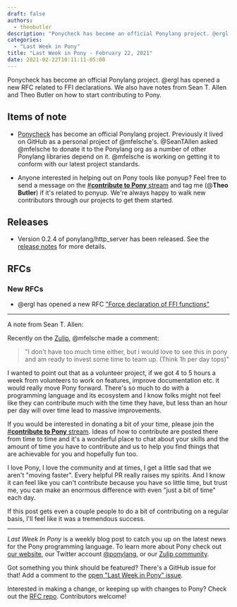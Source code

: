```yaml
---
draft: false
authors:
  - theobutler
description: "Ponycheck has become an official Ponylang project. @ergl has opened a new RFC related to FFI declarations. We also have notes from Sean T. Allen and Theo Butler on how to start contributing to Pony."
categories:
  - "Last Week in Pony"
title: "Last Week in Pony - February 22, 2021"
date: 2021-02-22T10:11:11-05:00
---
```


Ponycheck has become an official Ponylang project. @ergl has opened a new RFC related to FFI declarations. We also have notes from Sean T. Allen and Theo Butler on how to start contributing to Pony.
<!-- more -->

## Items of note

- [Ponycheck](https://github.com/ponylang/ponycheck) has become an official Ponylang project. Previously it lived on GitHub as a personal project of @mfelsche's. @SeanTAllen asked @mfelsche to donate it to the Ponylang org as a number of other Ponylang libraries depend on it. @mfelsche is working on getting it to conform with our latest project standards.

- Anyone interested in helping out on Pony tools like ponyup? Feel free to send a message on the [#**contribute to Pony** stream](https://ponylang.zulipchat.com/#narrow/stream/192795-contribute-to.20Pony) and tag me (@**Theo Butler**) if it's related to ponyup. We're always happy to walk new contributors through our projects to get them started.

## Releases

- Version 0.2.4 of ponylang/http_server has been released.
See the [release notes](https://github.com/ponylang/http_server/releases/tag/0.2.4) for more details.

## RFCs

### New RFCs

- @ergl has opened a new RFC ["Force declaration of FFI functions"](https://github.com/ponylang/rfcs/pull/184)

---
A note from Sean T. Allen:

Recently on the [Zulip](https://ponylang.zulipchat.com/), @mfelsche made a comment:

> "I don't have too much time either, but i would love to see this in pony and am ready to invest some time to team up. (Think 1h per day tops)"

I wanted to point out that as a volunteer project, if we got 4 to 5 hours a week from volunteers to work on features, improve documentation etc. it would really move Pony forward. There's so much to do with a programming language and its ecosystem and I know folks might not feel like they can contribute much with the time they have, but less than an hour per day will over time lead to massive improvements.

If you would be interested in donating a bit of your time, please join the [#**contribute to Pony** stream](https://ponylang.zulipchat.com/#narrow/stream/192795-contribute-to.20Pony). Ideas of how to contribute are posted there from time to time and it's a wonderful place to chat about your skills and the amount of time you have to contribute and us to help you find things that are achievable for you and hopefully fun too.

I love Pony, I love the community and at times, I get a little sad that we aren't "moving faster". Every helpful PR really raises my spirits. And I know it can feel like you can't contribute because you have so little time, but trust me, you can make an enormous difference with even "just a bit of time" each day.

If this post gets even a couple people to do a bit of contributing on a regular basis, I'll feel like it was a tremendous success.

---

_Last Week In Pony_ is a weekly blog post to catch you up on the latest news for the Pony programming language. To learn more about Pony check out [our website](https://ponylang.io), our Twitter account [@ponylang](https://twitter.com/ponylang), or our [Zulip community](https://ponylang.zulipchat.com).

Got something you think should be featured? There's a GitHub issue for that! Add a comment to the [open "Last Week in Pony" issue](https://github.com/ponylang/ponylang.github.io/issues?q=is%3Aissue+is%3Aopen+label%3Alast-week-in-pony).

Interested in making a change, or keeping up with changes to Pony? Check out the [RFC repo](https://github.com/ponylang/rfcs). Contributors welcome!
